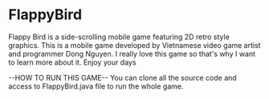 # FlappyBird
Flappy Bird is a side-scrolling mobile game featuring 2D retro style graphics. This is a mobile game developed by Vietnamese video game artist and programmer Dong Nguyen. I really love this game so that's why I want to learn more about it. Enjoy your days

--HOW TO RUN THIS GAME--
You can clone all the source code and access to FlappyBird.java file to run the whole game.
